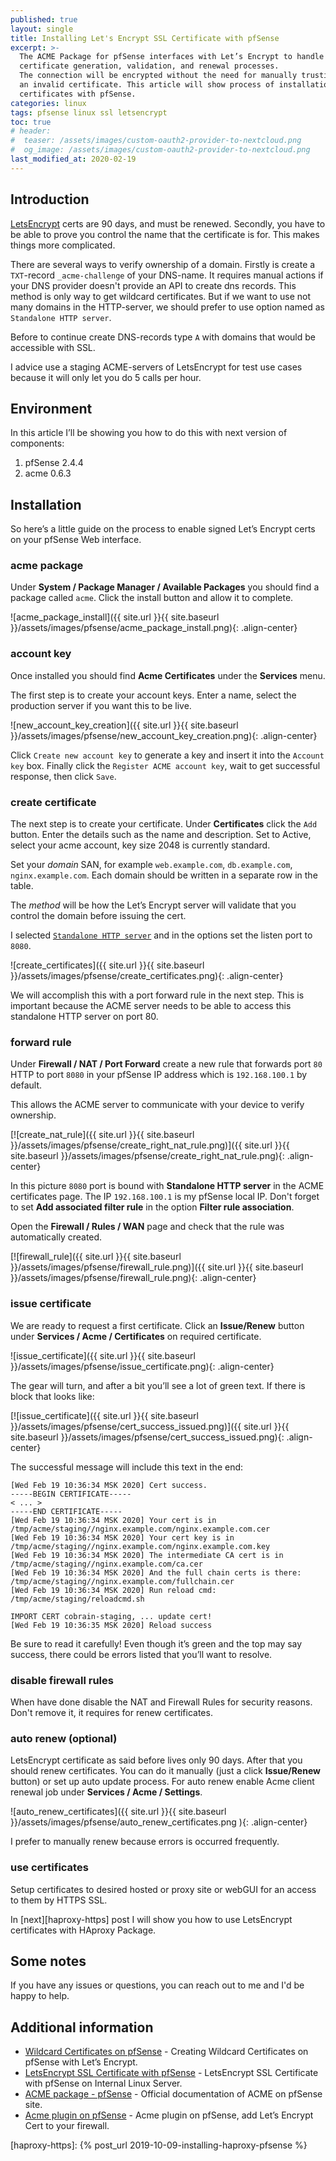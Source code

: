 ```yaml
---
published: true
layout: single
title: Installing Let's Encrypt SSL Certificate with pfSense
excerpt: >-
  The ACME Package for pfSense interfaces with Let’s Encrypt to handle the
  certificate generation, validation, and renewal processes.
  The connection will be encrypted without the need for manually trusting
  an invalid certificate. This article will show process of installation
  certificates with pfSense.
categories: linux
tags: pfsense linux ssl letsencrypt
toc: true
# header:
#  teaser: /assets/images/custom-oauth2-provider-to-nextcloud.png
#  og_image: /assets/images/custom-oauth2-provider-to-nextcloud.png
last_modified_at: 2020-02-19
---
```



## Introduction

[LetsEncrypt][letsencrypt] certs are 90 days, and must be renewed.
Secondly, you have to be able to prove you control the name that the certificate is for.
This makes things more complicated.

There are several ways to verify ownership of a domain.
Firstly is create a `TXT`-record `_acme-challenge` of your DNS-name.
It requires manual actions if your DNS provider doesn't provide an API to create dns records.
This method is only way to get wildcard certificates.
But if we want to use not many domains in the HTTP-server, we should prefer to
use option named as `Standalone HTTP server`.

Before to continue create DNS-records type `A` with domains that would be accessible with SSL.

I advice use a staging ACME-servers of LetsEncrypt for test use cases because it will only let you do 5 calls per hour.

## Environment

In this article I’ll be showing you how to do this with next version of components:
1. pfSense 2.4.4
2. acme	0.6.3

## Installation

So here’s a little guide on the process to enable signed Let’s Encrypt certs on your pfSense Web interface.

### acme package

Under **System / Package Manager / Available Packages** you should find a package called `acme`.
Click the install button and allow it to complete.

![acme_package_install]({{ site.url }}{{ site.baseurl }}/assets/images/pfsense/acme_package_install.png){: .align-center}

### account key

Once installed you should find **Acme Certificates** under the **Services** menu.

The first step is to create your account keys.
Enter a name, select the production server if you want this to be live.

![new_account_key_creation]({{ site.url }}{{ site.baseurl }}/assets/images/pfsense/new_account_key_creation.png){: .align-center}

Click `Create new account key` to generate a key and insert it into the `Account key` box.
Finally click the `Register ACME account key`, wait to get successful response, then click `Save`.

### create certificate

The next step is to create your certificate.
Under **Certificates** click the `Add` button.
Enter the details such as the name and description. Set to Active, select your acme account, key size 2048 is currently standard.

Set your *domain* SAN, for example `web.example.com`, `db.example.com`, `nginx.example.com`.
Each domain should be written in a separate row in the table.

The *method* will be how the Let’s Encrypt server will validate that you control the domain before issuing the cert.

I selected [`Standalone HTTP server`][standalone] and in the options set the listen port to `8080`.

![create_certificates]({{ site.url }}{{ site.baseurl }}/assets/images/pfsense/create_certificates.png){: .align-center}

We will accomplish this with a port forward rule in the next step.
This is important because the ACME server needs to be able to access this standalone HTTP server on port 80.

### forward rule

Under **Firewall / NAT / Port Forward** create a new rule that forwards port
`80` HTTP to port `8080` in your pfSense IP address which is `192.168.100.1` by default.

This allows the ACME server to communicate with your device to verify ownership.

[![create_nat_rule]({{ site.url }}{{ site.baseurl }}/assets/images/pfsense/create_right_nat_rule.png)]({{ site.url }}{{ site.baseurl }}/assets/images/pfsense/create_right_nat_rule.png){: .align-center}

In this picture `8080` port is bound with **Standalone HTTP server** in the ACME certificates page.
The IP `192.168.100.1` is my pfSense local IP. Don't forget to set **Add associated filter rule** in the option **Filter rule association**.

Open the **Firewall / Rules / WAN** page and check that the rule was automatically created.

[![firewall_rule]({{ site.url }}{{ site.baseurl }}/assets/images/pfsense/firewall_rule.png)]({{ site.url }}{{ site.baseurl }}/assets/images/pfsense/firewall_rule.png){: .align-center}

### issue certificate

We are ready to request a first certificate. Click an **Issue/Renew** button
under **Services / Acme / Certificates** on required certificate.

![issue_certificate]({{ site.url }}{{ site.baseurl }}/assets/images/pfsense/issue_certificate.png){: .align-center}

The gear will turn, and after a bit you’ll see a lot of green text. If there is block that looks like:

[![issue_certificate]({{ site.url }}{{ site.baseurl }}/assets/images/pfsense/cert_success_issued.png)]({{ site.url }}{{ site.baseurl }}/assets/images/pfsense/cert_success_issued.png){: .align-center}

The successful message will include this text in the end:
```
[Wed Feb 19 10:36:34 MSK 2020] Cert success.
-----BEGIN CERTIFICATE-----
< ... >
-----END CERTIFICATE-----
[Wed Feb 19 10:36:34 MSK 2020] Your cert is in  /tmp/acme/staging//nginx.example.com/nginx.example.com.cer
[Wed Feb 19 10:36:34 MSK 2020] Your cert key is in  /tmp/acme/staging//nginx.example.com/nginx.example.com.key
[Wed Feb 19 10:36:34 MSK 2020] The intermediate CA cert is in  /tmp/acme/staging//nginx.example.com/ca.cer
[Wed Feb 19 10:36:34 MSK 2020] And the full chain certs is there:  /tmp/acme/staging//nginx.example.com/fullchain.cer
[Wed Feb 19 10:36:34 MSK 2020] Run reload cmd: /tmp/acme/staging/reloadcmd.sh

IMPORT CERT cobrain-staging, ... update cert!
[Wed Feb 19 10:36:35 MSK 2020] Reload success
```

Be sure to read it carefully! Even though it’s green and the top may say success,
there could be errors listed that you’ll want to resolve.

### disable firewall rules

When have done disable the NAT and Firewall Rules for security reasons.
Don't remove it, it requires for renew certificates.

### auto renew (optional)

LetsEncrypt certificate as said before lives only 90 days.
After that you should renew certificates. You can do it manually (just a click **Issue/Renew** button)
or set up auto update process. For auto renew enable Acme client renewal job under
**Services / Acme / Settings**.

![auto_renew_certificates]({{ site.url }}{{ site.baseurl }}/assets/images/pfsense/auto_renew_certificates.png ){: .align-center}

I prefer to manually renew because errors is occurred frequently.

### use certificates

Setup certificates to desired hosted or proxy site or webGUI for an access to them by HTTPS SSL.

In [next][haproxy-https] post I will show you how to use LetsEncrypt certificates with HAproxy Package.

## Some notes

If you have any issues or questions, you can reach out to me and I'd be happy to help.

## Additional information

* [Wildcard Certificates on pfSense](https://www.danielcolomb.com/2019/08/29/creating-wildcard-certificates-on-pfsense-with-lets-encrypt/) -
    Creating Wildcard Certificates on pfSense with Let’s Encrypt.
* [LetsEncrypt SSL Certificate with pfSense](https://blog.barclayhowe.com/letsencrypt-ssl-certificate-pfsense-internal-linux-server/) -
    LetsEncrypt SSL Certificate with pfSense on Internal Linux Server.
* [ACME package - pfSense](https://docs.netgate.com/pfsense/en/latest/certificates/acme-package.html) -
    Official documentation of ACME on pfSense site.
* [Acme plugin on pfSense](https://laskowski-tech.com/2017/12/04/acme-plugin-on-pfsense-add-lets-encrypt-cert-to-your-firewall/) -
    Acme plugin on pfSense, add Let’s Encrypt Cert to your firewall.

[letsencrypt]: https://letsencrypt.org/
[standalone]: https://docs.netgate.com/pfsense/en/latest/certificates/acme-validation.html#standalone
[haproxy-https]: {% post_url 2019-10-09-installing-haproxy-pfsense %}
